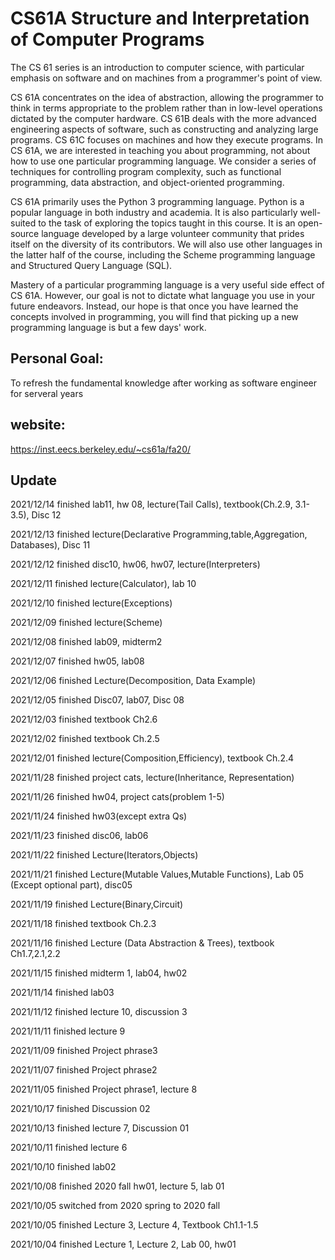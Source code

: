 # CS61A Structure and Interpretation of Computer Programs

The CS 61 series is an introduction to computer science, with particular emphasis on software and on machines from a programmer's point of view.

CS 61A concentrates on the idea of abstraction, allowing the programmer to think in terms appropriate to the problem rather than in low-level operations dictated by the computer hardware.
CS 61B deals with the more advanced engineering aspects of software, such as constructing and analyzing large programs.
CS 61C focuses on machines and how they execute programs.
In CS 61A, we are interested in teaching you about programming, not about how to use one particular programming language. We consider a series of techniques for controlling program complexity, such as functional programming, data abstraction, and object-oriented programming.

CS 61A primarily uses the Python 3 programming language. Python is a popular language in both industry and academia. It is also particularly well-suited to the task of exploring the topics taught in this course. It is an open-source language developed by a large volunteer community that prides itself on the diversity of its contributors. We will also use other languages in the latter half of the course, including the Scheme programming language and Structured Query Language (SQL).

Mastery of a particular programming language is a very useful side effect of CS 61A. However, our goal is not to dictate what language you use in your future endeavors. Instead, our hope is that once you have learned the concepts involved in programming, you will find that picking up a new programming language is but a few days' work.

## Personal Goal: 
To refresh the fundamental knowledge after working as software engineer for serveral years 

## website:
https://inst.eecs.berkeley.edu/~cs61a/fa20/

## Update
2021/12/14 finished lab11, hw 08, lecture(Tail Calls), textbook(Ch.2.9, 3.1-3.5), Disc 12

2021/12/13 finished lecture(Declarative Programming,table,Aggregation, Databases), Disc 11

2021/12/12 finished disc10, hw06, hw07, lecture(Interpreters)

2021/12/11 finished lecture(Calculator), lab 10

2021/12/10 finished lecture(Exceptions)

2021/12/09 finished lecture(Scheme)

2021/12/08 finished lab09, midterm2

2021/12/07 finished hw05, lab08

2021/12/06 finished Lecture(Decomposition, Data Example)

2021/12/05 finished Disc07, lab07, Disc 08

2021/12/03 finished textbook Ch2.6

2021/12/02 finished textbook Ch.2.5

2021/12/01 finished lecture(Composition,Efficiency), textbook Ch.2.4

2021/11/28 finished project cats, lecture(Inheritance, Representation)

2021/11/26 finished hw04, project cats(problem 1-5)

2021/11/24 finished hw03(except extra Qs)

2021/11/23 finished disc06, lab06

2021/11/22 finished Lecture(Iterators,Objects)

2021/11/21 finished Lecture(Mutable Values,Mutable Functions), Lab 05 (Except optional part), disc05

2021/11/19 finished Lecture(Binary,Circuit)

2021/11/18 finished textbook Ch.2.3

2021/11/16 finished Lecture (Data Abstraction & Trees), textbook Ch1.7,2.1,2.2

2021/11/15 finished midterm 1, lab04, hw02

2021/11/14 finished lab03

2021/11/12 finished lecture 10, discussion 3

2021/11/11 finished lecture 9

2021/11/09 finished Project phrase3

2021/11/07 finished Project phrase2

2021/11/05 finished Project phrase1, lecture 8

2021/10/17 finished Discussion 02

2021/10/13 finished lecture 7, Discussion 01

2021/10/11 finished lecture 6

2021/10/10 finished lab02

2021/10/08 finished 2020 fall hw01, lecture 5, lab 01

2021/10/05 switched from 2020 spring to 2020 fall

2021/10/05 finished Lecture 3, Lecture 4, Textbook Ch1.1-1.5

2021/10/04 finished Lecture 1, Lecture 2, Lab 00, hw01

